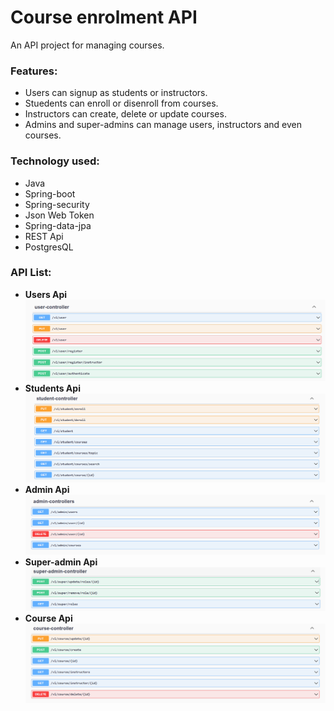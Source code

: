 # Course enrolment API
An API project for managing courses.

### Features:
- Users can signup as students or instructors.
- Stuedents can enroll or disenroll from courses.
- Instructors can create, delete or update courses.
- Admins and super-admins can manage users, instructors and even courses.

### Technology used:
- Java
- Spring-boot
- Spring-security
- Json Web Token
- Spring-data-jpa
- REST Api
- PostgresQL

### API List:
- **Users Api**
![users-controller](documentation\user-controller.png)
- **Students Api**
![student-controller](documentation\student-controller.png)
- **Admin Api**
![admin-controller](documentation\admin-controller.png)
- **Super-admin Api**
![super-admin-controller](documentation\super-admin-controller.png)
- **Course Api**
![course-controller](documentation\course-controller.png)